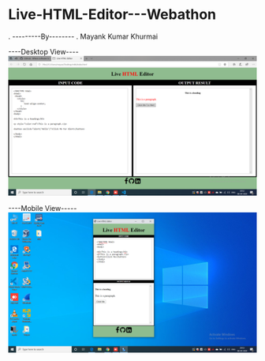 # Live-HTML-Editor---Webathon
.
---------By--------
.
Mayank Kumar Khurmai   

----Desktop View----
![Test Image 4](https://github.com/Mayank-Khurmai/Live-HTML-Editor---Webathon/blob/master/Screenshot%20(6).png)

----Mobile View-----
![Test Image 4](https://github.com/Mayank-Khurmai/Live-HTML-Editor---Webathon/blob/master/Screenshot%20(7).png)

